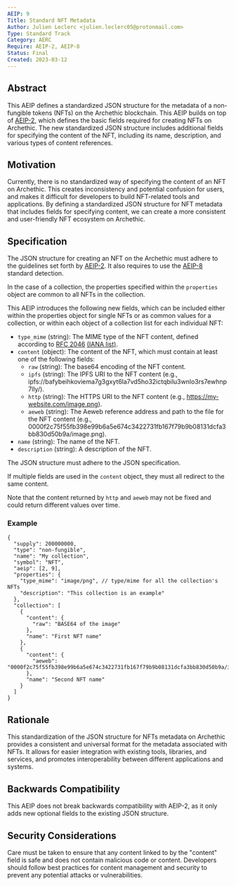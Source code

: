 ```yaml
---
AEIP: 9
Title: Standard NFT Metadata
Author: Julien Leclerc <julien.leclerc05@protonmail.com>
Type: Standard Track
Category: AERC
Require: AEIP-2, AEIP-8
Status: Final
Created: 2023-03-12
---
```


## Abstract
This AEIP defines a standardized JSON structure for the metadata of a non-fungible tokens (NFTs) on the Archethic blockchain. This AEIP builds on top of [AEIP-2](https://github.com/archethic-foundation/aeip/blob/main/AEIP-2.md), which defines the basic fields required for creating NFTs on Archethic. The new standardized JSON structure includes additional fields for specifying the content of the NFT, including its name, description, and various types of content references.

## Motivation
Currently, there is no standardized way of specifying the content of an NFT on Archethic. This creates inconsistency and potential confusion for users, and makes it difficult for developers to build NFT-related tools and applications. By defining a standardized JSON structure for NFT metadata that includes fields for specifying content, we can create a more consistent and user-friendly NFT ecosystem on Archethic.

## Specification
The JSON structure for creating an NFT on the Archethic must adhere to the guidelines set forth by [AEIP-2](https://github.com/archethic-foundation/aeip/blob/main/AEIP-2.md). It also requires to use the [AEIP-8](https://github.com/archethic-foundation/aeip/blob/main/AEIP-8.md) standard detection.

In the case of a collection, the properties specified within the `properties` object are common to all NFTs in the collection.

This AEIP introduces the following new fields, which can be included either within the properties object for single NFTs or as common values for a collection, or within each object of a collection list for each individual NFT:

- `type_mime` (string): The MIME type of the NFT content, defined according to [RFC 2046](https://www.rfc-editor.org/rfc/rfc2046) [(IANA list)](https://www.iana.org/assignments/media-types/media-types.xhtml).
- `content` (object): The content of the NFT, which must contain at least one of the following fields:
  - `raw` (string): The base64 encoding of the NFT content.
  - `ipfs` (string): The IPFS URI to the NFT content (e.g., ipfs://bafybeihkoviema7g3gxyt6la7vd5ho32ictqbilu3wnlo3rs7ewhnp7lly/).
  - `http` (string): The HTTPS URI to the NFT content (e.g., https://my-website.com/image.png).
  - `aeweb` (string): The Aeweb reference address and path to the file for the NFT content (e.g., 0000f2c75f55fb398e99b6a5e674c3422731fb167f79b9b08131dcfa3bb830d50b9a/image.png).
- `name` (string): The name of the NFT.
- `description` (string): A description of the NFT.

The JSON structure must adhere to the JSON specification. 

If multiple fields are used in the `content` object, they must all redirect to the same content.

Note that the content returned by `http` and `aeweb` may not be fixed and could return different values over time.

### Example
```jsonc
{
  "supply": 200000000,
  "type": "non-fungible",
  "name": "My collection",
  "symbol": "NFT",
  "aeip": [2, 9],
  "properties": {
    "type_mime": "image/png", // type/mime for all the collection's NFTs
    "description": "This collection is an example"
  },
  "collection": [
    {
      "content": {
        "raw": "BASE64 of the image"
      },
      "name": "First NFT name"
    },
    {
      "content": {
        "aeweb": "0000f2c75f55fb398e99b6a5e674c3422731fb167f79b9b08131dcfa3bb830d50b9a/image.png"
      },
      "name": "Second NFT name"
    }
  ]
}
```

## Rationale
This standardization of the JSON structure for NFTs metadata on Archethic provides a consistent and universal format for the metadata associated with NFTs. It allows for easier integration with existing tools, libraries, and services, and promotes interoperability between different applications and systems.

## Backwards Compatibility
This AEIP does not break backwards compatibility with AEIP-2, as it only adds new optional fields to the existing JSON structure.

## Security Considerations
Care must be taken to ensure that any content linked to by the "content" field is safe and does not contain malicious code or content. Developers should follow best practices for content management and security to prevent any potential attacks or vulnerabilities.
